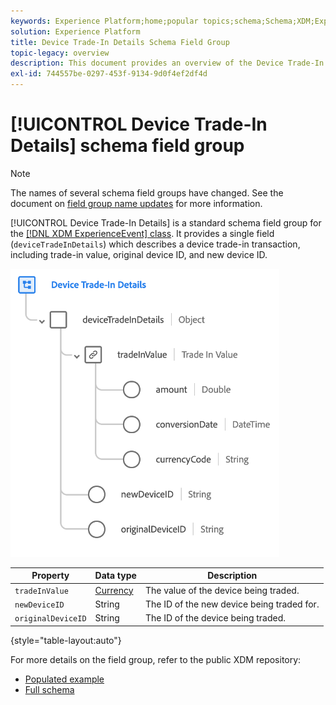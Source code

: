 ```yaml
---
keywords: Experience Platform;home;popular topics;schema;Schema;XDM;ExperienceEvent;fields;schemas;Schemas;Schema design;field group;field group;device;tradein;trade-in;trade in;
solution: Experience Platform
title: Device Trade-In Details Schema Field Group
topic-legacy: overview
description: This document provides an overview of the Device Trade-In Details schema field group.
exl-id: 744557be-0297-453f-9134-9d0f4ef2df4d
---
```

# [!UICONTROL Device Trade-In Details] schema field group

>[!NOTE]
>
>The names of several schema field groups have changed. See the document on [field group name updates](../name-updates.md) for more information.

[!UICONTROL Device Trade-In Details] is a standard schema field group for the [[!DNL XDM ExperienceEvent] class](../../classes/experienceevent.md). It provides a single field (`deviceTradeInDetails`) which describes a device trade-in transaction, including trade-in value, original device ID, and new device ID.

![Device Trade-In Details structure](../../images/field-groups/device-trade-in-details.png)

| Property | Data type | Description |
| --- | --- | --- |
| `tradeInValue` | [Currency](../../data-types/currency.md)  | The value of the device being traded. |
| `newDeviceID` | String | The ID of the new device being traded for. |
| `originalDeviceID` | String | The ID of the device being traded. |

{style="table-layout:auto"}

For more details on the field group, refer to the public XDM repository:

* [Populated example](https://github.com/adobe/xdm/blob/master/components/fieldgroups/experience-event/industry-verticals/experienceevent-device-trade-in-details.example.1.json)
* [Full schema](https://github.com/adobe/xdm/blob/master/components/fieldgroups/experience-event/industry-verticals/experienceevent-device-trade-in-details.schema.json)

